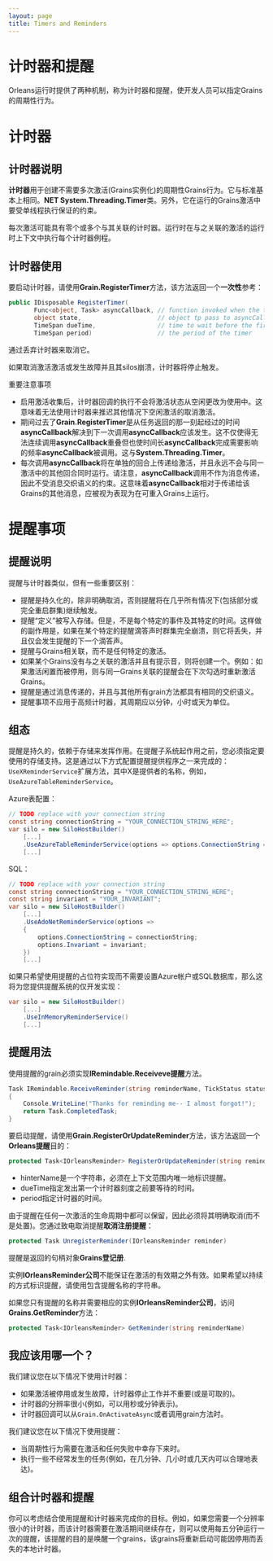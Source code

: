 ```yaml
---
layout: page
title: Timers and Reminders
---
```


# 计时器和提醒

Orleans运行时提供了两种机制，称为计时器和提醒，使开发人员可以指定Grains的周期性行为。

# 计时器

## 计时器说明

**计时器**用于创建不需要多次激活(Grains实例化)的周期性Grains行为。它与标准基本上相同。**NET System.Threading.Timer**类。另外，它在运行的Grains激活中要受单线程执行保证的约束。

每次激活可能具有零个或多个与其关联的计时器。运行时在与之关联的激活的运行时上下文中执行每个计时器例程。

## 计时器使用

要启动计时器，请使用**Grain.RegisterTimer**方法，该方法返回一个**一次性**参考：

```csharp
public IDisposable RegisterTimer(
       Func<object, Task> asyncCallback, // function invoked when the timer ticks
       object state,                     // object tp pass to asyncCallback
       TimeSpan dueTime,                 // time to wait before the first timer tick
       TimeSpan period)                  // the period of the timer
```

通过丢弃计时器来取消它。

如果取消激活激活或发生故障并且其silos崩溃，计时器将停止触发。

重要注意事项

-   启用激活收集后，计时器回调的执行不会将激活状态从空闲更改为使用中。这意味着无法使用计时器来推迟其他情况下空闲激活的取消激活。
-   期间过去了**Grain.RegisterTimer**是从任务返回的那一刻起经过的时间**asyncCallback**解决到下一次调用**asyncCallback**应该发生。这不仅使得无法连续调用**asyncCallback**重叠但也使时间长**asyncCallback**完成需要影响的频率**asyncCallback**被调用。这与**System.Threading.Timer**。
-   每次调用**asyncCallback**将在单独的回合上传递给激活，并且永远不会与同一激活中的其他回合同时运行。请注意，**asyncCallback**调用不作为消息传递，因此不受消息交织语义的约束。这意味着**asyncCallback**相对于传递给该Grains的其他消息，应被视为表现为在可重入Grains上运行。

# 提醒事项

## 提醒说明

提醒与计时器类似，但有一些重要区别：

-   提醒是持久化的，除非明确取消，否则提醒将在几乎所有情况下(包括部分或完全重启群集)继续触发。
-   提醒“定义”被写入存储。但是，不是每个特定的事件及其特定的时间。这样做的副作用是，如果在某个特定的提醒滴答声时群集完全崩溃，则它将丢失，并且仅会发生提醒的下一个滴答声。
-   提醒与Grains相关联，而不是任何特定的激活。
-   如果某个Grains没有与之关联的激活并且有提示音，则将创建一个。例如：如果激活闲置而被停用，则与同一Grains关联的提醒会在下次勾选时重新激活Grains。
-   提醒是通过消息传递的，并且与其他所有grain方法都具有相同的交织语义。
-   提醒事项不应用于高频计时器，其周期应以分钟，小时或天为单位。

## 组态

提醒是持久的，依赖于存储来发挥作用。在提醒子系统起作用之前，您必须指定要使用的存储支持。这是通过以下方式配置提醒提供程序之一来完成的：`UseXReminderService`扩展方法，其中X是提供者的名称，例如，`UseAzureTableReminderService`。

Azure表配置：

```csharp
// TODO replace with your connection string
const string connectionString = "YOUR_CONNECTION_STRING_HERE";
var silo = new SiloHostBuilder()
    [...]
    .UseAzureTableReminderService(options => options.ConnectionString = connectionString)
    [...]
```

SQL：

```csharp
// TODO replace with your connection string
const string connectionString = "YOUR_CONNECTION_STRING_HERE";
const string invariant = "YOUR_INVARIANT";
var silo = new SiloHostBuilder()
    [...]
    .UseAdoNetReminderService(options => 
    {
        options.ConnectionString = connectionString;
        options.Invariant = invariant;
    })
    [...]
```

如果只希望使用提醒的占位符实现而不需要设置Azure帐户或SQL数据库，那么这将为您提供提醒系统的仅开发实现：

```csharp
var silo = new SiloHostBuilder()
    [...]
    .UseInMemoryReminderService()
    [...]
```

## 提醒用法

使用提醒的grain必须实现**IRemindable.Receiveve提醒**方法。

```csharp
Task IRemindable.ReceiveReminder(string reminderName, TickStatus status)
{
    Console.WriteLine("Thanks for reminding me-- I almost forgot!");
    return Task.CompletedTask;
}
```

要启动提醒，请使用**Grain.RegisterOrUpdateReminder**方法，该方法返回一个**Orleans提醒**目的：

```csharp
protected Task<IOrleansReminder> RegisterOrUpdateReminder(string reminderName, TimeSpan dueTime, TimeSpan period)
```

-   hinterName是一个字符串，必须在上下文范围内唯一地标识提醒。
-   dueTime指定发出第一个计时器刻度之前要等待的时间。
-   period指定计时器的时间。

由于提醒在任何一次激活的生命周期中都可以保留，因此必须将其明确取消(而不是处置)。您通过致电取消提醒**取消注册提醒**：

```csharp
protected Task UnregisterReminder(IOrleansReminder reminder)
```

提醒是返回的句柄对象**Grains登记册**.

实例**IOrleansReminder公司**不能保证在激活的有效期之外有效。如果希望以持续的方式标识提醒，请使用包含提醒名称的字符串。

如果您只有提醒的名称并需要相应的实例**IOrleansReminder公司**，访问**Grains.GetReminder**方法：

```csharp
protected Task<IOrleansReminder> GetReminder(string reminderName)
```

## 我应该用哪一个？

我们建议您在以下情况下使用计时器：

-   如果激活被停用或发生故障，计时器停止工作并不重要(或是可取的)。
-   计时器的分辨率很小(例如，可以用秒或分钟表示)。
-   计时器回调可以从`Grain.OnActivateAsync`或者调用grain方法时。

我们建议您在以下情况下使用提醒：

-   当周期性行为需要在激活和任何失败中幸存下来时。
-   执行一些不经常发生的任务(例如，在几分钟、几小时或几天内可以合理地表达)。

## 组合计时器和提醒

你可以考虑结合使用提醒和计时器来完成你的目标。例如，如果您需要一个分辨率很小的计时器，而该计时器需要在激活期间继续存在，则可以使用每五分钟运行一次的提醒，该提醒的目的是唤醒一个grains，该grains将重新启动可能因停用而丢失的本地计时器。
